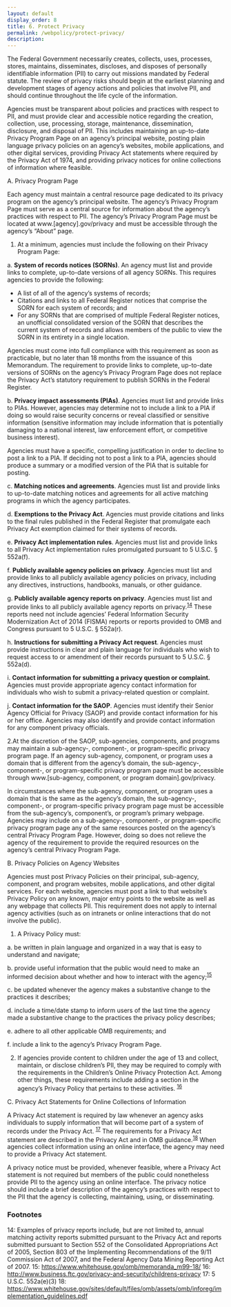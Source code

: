 ```yaml
---
layout: default
display_order: 8
title: 6. Protect Privacy
permalink: /webpolicy/protect-privacy/
description:
---
```

The Federal Government necessarily creates, collects, uses, processes, stores, maintains, disseminates, discloses, and disposes of personally identifiable information (PII) to carry out missions mandated by Federal statute. The review of privacy risks should begin at the earliest planning and development stages of agency actions and policies that involve PII, and should continue throughout the life cycle of the information.

Agencies must be transparent about policies and practices with respect to PII, and must provide clear and accessible notice regarding the creation, collection, use, processing, storage, maintenance, dissemination, disclosure, and disposal of PII. This includes maintaining an up-to-date Privacy Program Page on an agency’s principal website, posting plain language privacy policies on an agency’s websites, mobile applications, and other digital services, providing Privacy Act statements where required by the Privacy Act of 1974, and providing privacy notices for online collections of information where feasible.

A.	Privacy Program Page

Each agency must maintain a central resource page dedicated to its privacy program on the agency’s principal website.  The agency’s Privacy Program Page must serve as a central source for information about the agency’s practices with respect to PII.  The agency’s Privacy Program Page must be located at www.[agency].gov/privacy and must be accessible through the agency’s “About” page.  

1.	At a minimum, agencies must include the following on their Privacy Program Page:

a.	**System of records notices (SORNs)**.  An agency must list and provide links to complete, up-to-date versions of all agency SORNs.  This requires agencies to provide the following:

  * A list of all of the agency’s systems of records;
  * Citations and links to all Federal Register notices that comprise the SORN for each system of records; and
  * For any SORNs that are comprised of multiple Federal Register notices, an unofficial consolidated version of the SORN that describes the current system of records and allows members of the public to view the SORN in its entirety in a single location.

Agencies must come into full compliance with this requirement as soon as practicable, but no later than 18 months from the issuance of this Memorandum. The requirement to provide links to complete, up-to-date versions of SORNs on the agency’s Privacy Program Page does not replace the Privacy Act’s statutory requirement to publish SORNs in the Federal Register. 

b. **Privacy impact assessments (PIAs)**.  Agencies must list and provide links to PIAs.  However, agencies may determine not to include a link to a PIA if doing so would raise security concerns or reveal classified or sensitive information (sensitive information may include information that is potentially damaging to a national interest, law enforcement effort, or competitive business interest).  

Agencies must have a specific, compelling justification in order to decline to post a link to a PIA.  If deciding not to post a link to a PIA, agencies should produce a summary or a modified version of the PIA that is suitable for posting.

c.	**Matching notices and agreements**.  Agencies must list and provide links to up-to-date matching notices and agreements for all active matching programs in which the agency participates.  

d.	**Exemptions to the Privacy Act**.  Agencies must provide citations and links to the final rules published in the Federal Register that promulgate each Privacy Act exemption claimed for their systems of records.

e.	**Privacy Act implementation rules**.  Agencies must list and provide links to all Privacy Act implementation rules promulgated pursuant to 5 U.S.C. § 552a(f).

f.	**Publicly available agency policies on privacy**.  Agencies must list and provide links to all publicly available agency policies on privacy, including any directives, instructions, handbooks, manuals, or other guidance.

g.	**Publicly available agency reports on privacy**.  Agencies must list and provide links to all publicly available agency reports on privacy.<sup>[14](#myfootnote13)</sup>   These reports need not include agencies’ Federal Information Security Modernization Act of 2014 (FISMA) reports or reports provided to OMB and Congress pursuant to 5 U.S.C. § 552a(r).

h.	**Instructions for submitting a Privacy Act request**.  Agencies must provide instructions in clear and plain language for individuals who wish to request access to or amendment of their records pursuant to 5 U.S.C. § 552a(d).

i.	**Contact information for submitting a privacy question or complaint.**  Agencies must provide appropriate agency contact information for individuals who wish to submit a privacy-related question or complaint.

j.	**Contact information for the SAOP**.  Agencies must identify their Senior Agency Official for Privacy (SAOP) and provide contact information for his or her office.  Agencies may also identify and provide contact information for any component privacy officials.


2.At the discretion of the SAOP, sub-agencies, components, and programs may maintain a sub-agency-, component-, or program-specific privacy program page.  If an agency sub-agency, component, or program uses a domain that is different from the agency’s domain, the sub-agency-, component-, or program-specific privacy program page must be accessible through www.[sub-agency, component, or program domain].gov/privacy.  


In circumstances where the sub-agency, component, or program uses a domain that is the same as the agency’s domain, the sub-agency-, component-, or program-specific privacy program page must be accessible from the sub-agency’s, component’s, or program’s primary webpage. Agencies may include on a sub-agency-, component-, or program-specific privacy program page any of the same resources posted on the agency’s central Privacy Program Page.  However, doing so does not relieve the agency of the requirement to provide the required resources on the agency’s central Privacy Program Page.

B.	Privacy Policies on Agency Websites

Agencies must post Privacy Policies on their principal, sub-agency, component, and program websites, mobile applications, and other digital services.  For each website, agencies must post a link to that website’s Privacy Policy on any known, major entry points to the website as well as any webpage that collects PII.  This requirement does not apply to internal agency activities (such as on intranets or online interactions that do not involve the public).

1.	A Privacy Policy must:

a.	be written in plain language and organized in a way that is easy to understand and navigate;  

b.	provide useful information that the public would need to make an informed decision about whether and how to interact with the agency;<sup>[15](#myfootnote13)</sup> 

c.	be updated whenever the agency makes a substantive change to the practices it describes;

d.	include a time/date stamp to inform users of the last time the agency made a substantive change to the practices the privacy policy describes;

e.	adhere to all other applicable OMB requirements; and

f.	include a link to the agency’s Privacy Program Page.

2.	If agencies provide content to children under the age of 13 and collect, maintain, or disclose children’s PII, they may be required to comply with the requirements in the Children’s Online Privacy Protection Act.  Among other things, these requirements include adding a section in the agency’s Privacy Policy that pertains to these activities. <sup>[16](#myfootnote16)</sup>

C.	Privacy Act Statements for Online Collections of Information

A Privacy Act statement is required by law whenever an agency asks individuals to supply information that will become part of a system of records under the Privacy Act. <sup>[17](#myfootnote13)</sup>   The requirements for a Privacy Act statement are described in the Privacy Act and in OMB guidance.<sup>[18](#myfootnote18)</sup>   When agencies collect information using an online interface, the agency may need to provide a Privacy Act statement.

A privacy notice must be provided, whenever feasible, where a Privacy Act statement is not required but members of the public could nonetheless provide PII to the agency using an online interface.  The privacy notice should include a brief description of the agency’s practices with respect to the PII that the agency is collecting, maintaining, using, or disseminating.

### Footnotes
<a name="myfootnote1">14</a>: Examples of privacy reports include, but are not limited to, annual matching activity reports submitted pursuant to the Privacy Act and reports submitted pursuant to Section 552 of the Consolidated Appropriations Act of 2005, Section 803 of the Implementing Recommendations of the 9/11 Commission Act of 2007, and the Federal Agency Data Mining Reporting Act of 2007.
<a name="myfootnote1">15</a>: https://www.whitehouse.gov/omb/memoranda_m99-18/ 
<a name="myfootnote1">16</a>: http://www.business.ftc.gov/privacy-and-security/childrens-privacy
<a name="myfootnote1">17</a>: 5 U.S.C. 552a(e)(3)
<a name="myfootnote1">18</a>: https://www.whitehouse.gov/sites/default/files/omb/assets/omb/inforeg/implementation_guidelines.pdf 
